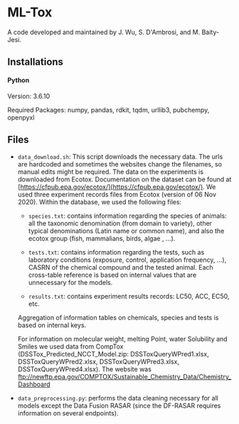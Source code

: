 # ML-Tox

A code developed and maintained by J. Wu, S. D'Ambrosi, and M. Baity-Jesi.

## Installations

#### Python
Version: 3.6.10

Required Packages: numpy, pandas, rdkit, tqdm, urllib3, pubchempy, openpyxl

## Files

* `data_download.sh`: This script downloads the necessary data. The urls are hardcoded and sometimes the websites change the filenames, so manual edits might be required.
The data on the experiments is downloaded from Ecotox. Documentation on the dataset can be found at [https://cfpub.epa.gov/ecotox/](https://cfpub.epa.gov/ecotox/).
We used three experiment records files from Ecotox (version of 06 Nov 2020). Within the database, we used the following files:

    * `species.txt`: contains information regarding the species of animals: all the
 taxonomic denomination (from domain to variety), other typical denominations
 (Latin name or common name), and also the ecotox group (fish, mammalians, birds,
 algae , ...).

    * `tests.txt`: contains information regarding the tests, such as laboratory
 conditions (exposure, control, application frequency, ...), CASRN of the chemical
 compound and the tested animal. Each cross-table reference is based on internal
 values that are unnecessary for the models.

    * `results.txt`: contains experiment results records: LC50, ACC, EC50, etc.

    Aggregation of information tables on chemicals, species and tests is based on internal keys.


    For information on molecular weight, melting Point, water Solubility and Smiles we used data from CompTox (DSSTox_Predicted_NCCT_Model.zip: DSSToxQueryWPred1.xlsx,
 DSSToxQueryWPred2.xlsx, DSSToxQueryWPred3.xlsx, DSSToxQueryWPred4.xlsx).
 The website was ftp://newftp.epa.gov/COMPTOX/Sustainable_Chemistry_Data/Chemistry_Dashboard

* `data_preprocessing.py`: performs the data cleaning necessary for all models except the Data Fusion RASAR (since the DF-RASAR requires information on several endpoints).



